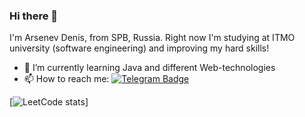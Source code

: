 ### Hi there 👋

I'm Arsenev Denis, from SPB, Russia. Right now I'm studying at ITMO university (software engineering) and improving my hard skills!

- 🌱 I’m currently learning Java and different Web-technologies
- 📫 How to reach me: [![Telegram Badge](https://img.shields.io/badge/-Telegram-0088cc?style=flat-square&labelColor=0088cc&logo=telegram&logoColor=white&link=https://t.me/adagio_sostenuto)](https://t.me/ar_den0)

[![LeetCode stats](https://leetcode-stats-six.vercel.app/api?username=ArDen30&theme=dark)]

